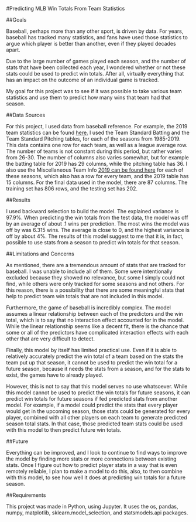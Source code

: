 #Predicting MLB Win Totals From Team Statistics##GoalsBaseball, perhaps more than any other sport, is driven by data. For years, baseball has tracked many statistics, and fans have used those statistics to argue which player is better than another, even if they played decades apart.Due to the large number of games played each season, and the number of stats that have been collected each year, I wondered whether or not these stats could be used to predict win totals. After all, virtually everything that has an impact on the outcome of an individual game is tracked. My goal for this project was to see if it was possible to take various team statistics and use them to predict how many wins that team had that season.##Data SourcesFor this project, I used data from baseball reference. For example, the 2019 team statistics can be found [here.](https://www.baseball-reference.com/leagues/MLB/2019.shtml) I used the Team Standard Batting and the Team Standard Pitching tables, for each of the seasons from 1985-2019. This data contains one row for each team, as well as a league average row. The number of teams is not constant during this period, but rather varies from 26-30. The number of columns also varies somewhat, but for example the batting table for 2019 has 29 columns, while the pitching table has 36. I also use the Miscellaneous Team Info [2019 can be found here](https://www.baseball-reference.com/leagues/MLB/2019-misc.shtml) for each of these seasons, which also has a row for every team, and the 2019 table has 15 columns. For the final data used in the model, there are 87 columns. The training set has 806 rows, and the testing set has 202.##ResultsI used backward selection to build the model. The explained variance is 97.9%. When predicting the win totals from the test data, the model was off by an average of about .1 wins per prediction. The most wins the model was off by was 6.315 wins. The average is close to 0, and the highest variance is off by about 4%. The results of this model suggest to me that it is, in fact, possible to use stats from a season to predict win totals for that season.##Limitations and ConcernsAs mentioned, there are a tremendous amount of stats that are tracked for baseball. I was unable to include all of them. Some were intentionally excluded because they showed no relevance, but some I simply could not find, while others were only tracked for some seasons and not others. For this reason, there is a possibility that there are some meaningful stats that help to predict team win totals that are not included in this model. Furthermore, the game of baseball is incredibly complex. The model assumes a linear relationship between each of the predictors and the win total, which is to say that no interaction effect accounted for in the model. While the linear relationship seems like a decent fit, there is the chance that some or all of the predictors have complicated interaction effects with each other that are very difficult to detect. Finally, this model by itself has limited practical use. Even if it is able to relatively accurately predict the win total of a team based on the stats the team put up that season, it cannot be used to predict the win total for a future season, because it needs the stats from a season, and for the stats to exist, the games have to already played. However, this is not to say that this model serves no use whatsoever. While this model cannot be used to predict the win totals for future seasons, it can predict win totals for future seasons if fed predicted stats from another model. For example, if a model could predict the stats that every player would get in the upcoming season, those stats could be generated for every player, combined with all other players on each team to generate predicted season total stats. In that case, those predicted team stats could be used with this model to then predict future win totals.##FutureEverything can be improved, and I look to continue to find ways to improve the model by finding more stats or more connections between existing stats. Once I figure out how to predict player stats in a way that is even remotely reliable, I plan to make a model to do this, also, to then combine with this model, to see how well it does at predicting win totals for a future season.##RequirementsThis project was made in Python, using Jupyter. It uses the os, pandas, numpy, matplotlib, sklearn.model_selection, and statsmodels.api packages.
